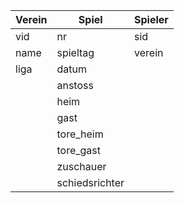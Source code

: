 | Verein              | Spiel                                                                                               | Spieler               |
|---------------------|----------------------------------------------------------------------------------------------------|-----------------------|
| vid                 | nr                                                                                                 | sid                   |
| name                | spieltag                                                                                          | verein                |
| liga                | datum                                                                                             |                       |
|                     | anstoss                                                                                           |                       |
|                     | heim                                                                                              |                       |
|                     | gast                                                                                              |                       |
|                     | tore_heim                                                                                         |                       |
|                     | tore_gast                                                                                         |                       |
|                     | zuschauer                                                                                         |                       |
|                     | schiedsrichter                                                                                    |                       |
